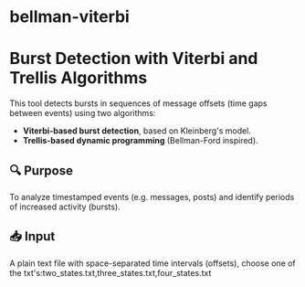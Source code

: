 # bellman-viterbi
# Burst Detection with Viterbi and Trellis Algorithms

This tool detects bursts in sequences of message offsets (time gaps between events) using two algorithms:
- **Viterbi-based burst detection**, based on Kleinberg's model.
- **Trellis-based dynamic programming** (Bellman-Ford inspired).

## 🔍 Purpose

To analyze timestamped events (e.g. messages, posts) and identify periods of increased activity (bursts).

## 📥 Input

A plain text file with space-separated time intervals (offsets), choose one of the txt's:two_states.txt,three_states.txt,four_states.txt
